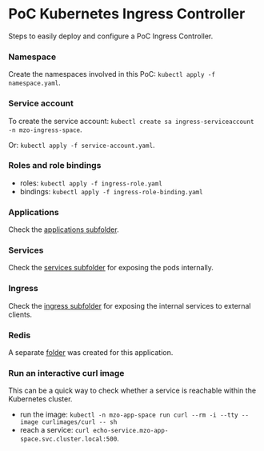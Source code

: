 # PoC Kubernetes Ingress Controller

Steps to easily deploy and configure a PoC Ingress Controller.

### Namespace
Create the namespaces involved in this PoC: `kubectl apply -f namespace.yaml`.

### Service account

To create the service account: `kubectl create sa ingress-serviceaccount -n mzo-ingress-space`.

Or: `kubectl apply -f service-account.yaml`.

### Roles and role bindings
 - roles: `kubectl apply -f ingress-role.yaml`
 - bindings: `kubectl apply -f ingress-role-binding.yaml`

### Applications
Check the [applications subfolder](deployments).

### Services
Check the [services subfolder](services) for exposing the pods internally.

### Ingress
Check the [ingress subfolder](ingress) for exposing the internal services to external clients.

### Redis
A separate [folder](redis) was created for this application.

### Run an interactive curl image
This can be a quick way to check whether a service is reachable within the Kubernetes cluster.

- run the image: `kubectl -n mzo-app-space run curl --rm -i --tty --image curlimages/curl -- sh`
- reach a service: `curl echo-service.mzo-app-space.svc.cluster.local:500`.
